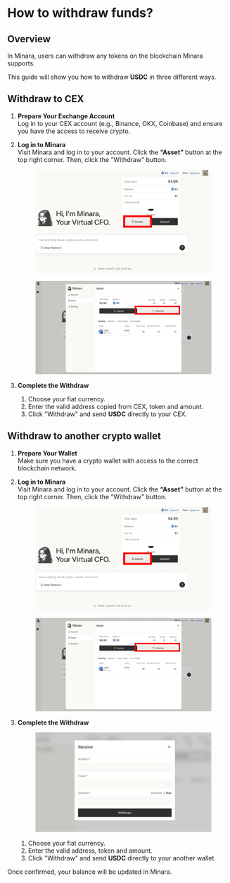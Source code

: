 # How to withdraw funds?

## Overview

In Minara, users can withdraw any tokens on the blockchain Minara supports.

This guide will show you how to withdraw **USDC** in three different ways.



## Withdraw to CEX

1. **Prepare Your Exchange Account**\
   Log in to your CEX account (e.g., Binance, OKX, Coinbase) and ensure you have the access to receive crypto.
2.  **Log in to Minara**\
    Visit Minara and log in to your account. Click the **“Asset”** button at the top right corner. Then, click the "Withdraw" button.&#x20;

    <figure><img src="../.gitbook/assets/image (17).png" alt=""><figcaption></figcaption></figure>

    <figure><img src="../.gitbook/assets/image (18).png" alt=""><figcaption></figcaption></figure>
3. **Complete the Withdraw**
   1. Choose your fiat currency.
   2. Enter the valid address copied from CEX, token and amount.
   3. Click "Withdraw" and send **USDC** directly to your CEX.

## Withdraw to another crypto wallet

1. **Prepare Your Wallet**\
   Make sure you have a crypto wallet with access to the correct blockchain network.
2.  **Log in to Minara**\
    Visit Minara and log in to your account. Click the **“Asset”** button at the top right corner. Then, click the "Withdraw" button.&#x20;

    <figure><img src="../.gitbook/assets/image (17).png" alt=""><figcaption></figcaption></figure>

    <figure><img src="../.gitbook/assets/image (18).png" alt=""><figcaption></figcaption></figure>
3.  **Complete the Withdraw**

    <figure><img src="../.gitbook/assets/image (19).png" alt=""><figcaption></figcaption></figure>

    1. Choose your fiat currency.
    2. Enter the valid address, token and amount.
    3. Click "Withdraw" and send **USDC** directly to your another wallet.

Once confirmed, your balance will be updated in Minara.
